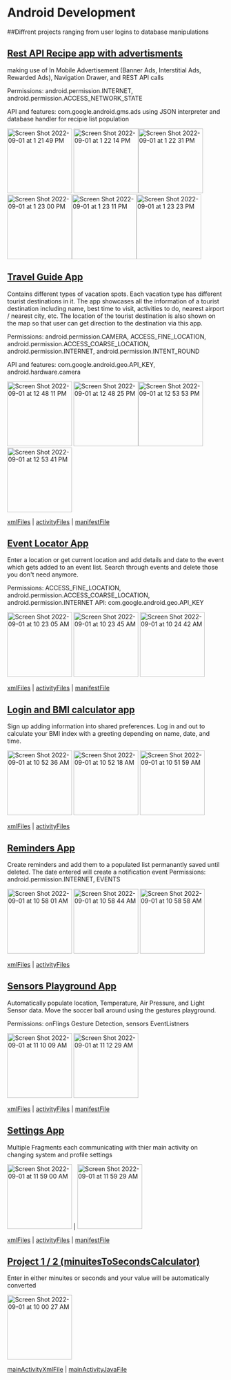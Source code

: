 # Android Development

##Diffrent projects ranging from user logins to database manipulations

## [Rest API Recipe app with advertisments](https://github.com/arthurhernandez/Android-Development/tree/main/c323proj11aohernan)

making use of In Mobile Advertisement (Banner Ads, Interstitial Ads, Rewarded Ads), Navigation Drawer, and REST API calls 

Permissions: android.permission.INTERNET, android.permission.ACCESS_NETWORK_STATE 

API and features: com.google.android.gms.ads using JSON interpreter and database handler for recipie list population

<img width="150" alt="Screen Shot 2022-09-01 at 1 21 49 PM" src="https://user-images.githubusercontent.com/86990879/187985545-f4806b47-a05c-4718-8f33-53ebc361562a.png"> <img width="150" alt="Screen Shot 2022-09-01 at 1 22 14 PM" src="https://user-images.githubusercontent.com/86990879/187985619-94c3b0a5-4966-4ee0-959b-0e7687ba5d99.png"><img width="150" alt="Screen Shot 2022-09-01 at 1 22 31 PM" src="https://user-images.githubusercontent.com/86990879/187985665-701b805a-d9a6-4af5-9939-3d2dec8c5f14.png"><img width="150" alt="Screen Shot 2022-09-01 at 1 23 00 PM" src="https://user-images.githubusercontent.com/86990879/187985736-09225554-b234-4c1f-ab64-7f2c453f723e.png"><img width="150" alt="Screen Shot 2022-09-01 at 1 23 11 PM" src="https://user-images.githubusercontent.com/86990879/187985764-d43dd620-6c46-437a-a3cc-02918c4a9bf1.png"><img width="150" alt="Screen Shot 2022-09-01 at 1 23 23 PM" src="https://user-images.githubusercontent.com/86990879/187985797-7812ff3d-ca2e-4d61-b360-fb81e2f22faf.png">

## [Travel Guide App](https://github.com/arthurhernandez/Android-Development/tree/main/c323midtermprojectaohernan)

Contains different types  of  vacation  spots. Each vacation  type  has   different  tourist  destinations  in  it.   The  app  showcases  all  the  information of  a  tourist   destination  including  name,  best  time  to  visit,  activities  to  do,  nearest  airport  / nearest  city,  etc. The location of the tourist destination is also shown on the map so that user can get direction to the destination via this app. 

Permissions: android.permission.CAMERA, ACCESS_FINE_LOCATION, android.permission.ACCESS_COARSE_LOCATION, android.permission.INTERNET, android.permission.INTENT_ROUND

API and features: com.google.android.geo.API_KEY, android.hardware.camera

<img width="150" alt="Screen Shot 2022-09-01 at 12 48 11 PM" src="https://user-images.githubusercontent.com/86990879/187979559-bf6760e9-e78c-4da4-89cc-e1bb852f6e0c.png"> <img width="150" alt="Screen Shot 2022-09-01 at 12 48 25 PM" src="https://user-images.githubusercontent.com/86990879/187979601-ebf2d5aa-da64-4c77-bb56-d3d81dd374d9.png"><img width="150" alt="Screen Shot 2022-09-01 at 12 53 53 PM" src="https://user-images.githubusercontent.com/86990879/187980520-c1f6e7ab-043a-4a30-8ca8-f60c9b8cac9d.png">
<img width="150" alt="Screen Shot 2022-09-01 at 12 53 41 PM" src="https://user-images.githubusercontent.com/86990879/187980486-a9629a2a-a2cf-4f4f-9fb1-3fba5c1f4be8.png">

[xmlFiles](https://github.com/arthurhernandez/Android-Development/tree/main/c323midtermprojectaohernan/app/src/main/res/layout) | [activityFiles](https://github.com/arthurhernandez/Android-Development/tree/main/c323midtermprojectaohernan/app/src/main/java/com/example/c323midtermprojectaohernan) | [manifestFile](https://github.com/arthurhernandez/Android-Development/blob/main/c323midtermprojectaohernan/app/src/main/AndroidManifest.xml)

## [Event Locator App](https://github.com/arthurhernandez/Android-Development/tree/main/LocationApp)

Enter a location or get current location and add details and date to the event which gets added to an event list. Search through events and delete those you don't need anymore. 

Permissions: ACCESS_FINE_LOCATION, android.permission.ACCESS_COARSE_LOCATION, android.permission.INTERNET
API: com.google.android.geo.API_KEY

<img width="150" alt="Screen Shot 2022-09-01 at 10 23 05 AM" src="https://user-images.githubusercontent.com/86990879/187951822-cf907258-4ac5-420a-b7e5-8bf605a4623c.png"> <img width="150" alt="Screen Shot 2022-09-01 at 10 23 45 AM" src="https://user-images.githubusercontent.com/86990879/187951972-aa8e798b-7649-4f5e-a663-5136b82ee1ad.png"> <img width="150" alt="Screen Shot 2022-09-01 at 10 24 42 AM" src="https://user-images.githubusercontent.com/86990879/187952183-026f59b2-56f5-46d9-8fd6-53eb2c3a2191.png">

[xmlFiles](https://github.com/arthurhernandez/Android-Development/tree/main/LocationApp/app/src/main/res/layout) | [activityFiles](https://github.com/arthurhernandez/Android-Development/tree/main/LocationApp/app/src/main/java/com/example/locationapp) | [manifestFile](https://github.com/arthurhernandez/Android-Development/blob/main/LocationApp/app/src/main/AndroidManifest.xml)

## [Login and BMI calculator app](https://github.com/arthurhernandez/Android-Development/tree/main/MyBMICalculator)

Sign up adding information into shared preferences. Log in and out to calculate your BMI index with a greeting depending on name, date, and time. 

<img width="150" alt="Screen Shot 2022-09-01 at 10 52 36 AM" src="https://user-images.githubusercontent.com/86990879/187958402-abc7043d-4cf2-4f7b-bb1b-cb69d1bb69ae.png"> <img width="150" alt="Screen Shot 2022-09-01 at 10 52 18 AM" src="https://user-images.githubusercontent.com/86990879/187958317-9d294020-f551-4521-a805-f9d0278b51bf.png"> <img width="150" alt="Screen Shot 2022-09-01 at 10 51 59 AM" src="https://user-images.githubusercontent.com/86990879/187958274-eec2ce49-5c61-4b0b-965f-b4f67862fbbb.png">

[xmlFiles](https://github.com/arthurhernandez/Android-Development/tree/main/MyBMICalculator/app/src/main/res/layout) | [activityFiles](https://github.com/arthurhernandez/Android-Development/tree/main/MyBMICalculator/app/src/main/java/com/example/mybmicalculator)

## [Reminders App](https://github.com/arthurhernandez/Android-Development/tree/main/Project3)

Create reminders and add them to a populated list permanantly saved until deleted. The date entered will create a notification event
Permissions: android.permission.INTERNET, EVENTS

<img width="150" alt="Screen Shot 2022-09-01 at 10 58 01 AM" src="https://user-images.githubusercontent.com/86990879/187959599-70211f18-1949-4fec-bfa6-257cdf13a33f.png"> <img width="150" alt="Screen Shot 2022-09-01 at 10 58 44 AM" src="https://user-images.githubusercontent.com/86990879/187959753-01388aaa-9849-4e25-85d8-58b7d62f177c.png"> <img width="150" alt="Screen Shot 2022-09-01 at 10 58 58 AM" src="https://user-images.githubusercontent.com/86990879/187959820-edd02c20-6c7a-41ef-9765-44c2a0ef9590.png">

[xmlFiles](https://github.com/arthurhernandez/Android-Development/tree/main/Project3/app/src/main/res) | [activityFiles](https://github.com/arthurhernandez/Android-Development/tree/main/Project3/app/src/main/java/com/example/project3)

## [Sensors Playground App](https://github.com/arthurhernandez/Android-Development/tree/main/Project5)

Automatically populate location, Temperature, Air Pressure, and Light Sensor data. Move the soccer ball around using the gestures playground.

Permissions: onFlings Gesture Detection, sensors EventListners 

<img width="150" alt="Screen Shot 2022-09-01 at 11 10 09 AM" src="https://user-images.githubusercontent.com/86990879/187961871-7c6c9bc1-1481-4ba6-943e-d353df6140d0.png"> <img width="150" alt="Screen Shot 2022-09-01 at 11 12 29 AM" src="https://user-images.githubusercontent.com/86990879/187962326-6a6d4541-9d81-402d-83ab-36756f27be00.png">

[xmlFiles](https://github.com/arthurhernandez/Android-Development/tree/main/Project5/app/src/main/res) | [activityFiles](https://github.com/arthurhernandez/Android-Development/tree/main/Project5/app/src/main/java/com/example/project5) | [manifestFile](https://github.com/arthurhernandez/Android-Development/blob/main/Project5/app/src/main/AndroidManifest.xml)

## [Settings App](https://github.com/arthurhernandez/Android-Development/tree/main/SettingsApp)

Multiple Fragments each communicating with thier main activity on changing system and profile settings

<img width="150" alt="Screen Shot 2022-09-01 at 11 59 00 AM" src="https://user-images.githubusercontent.com/86990879/187970754-fa16599a-45c7-4481-8aee-9a574b2259c8.png"> | <img width="150" alt="Screen Shot 2022-09-01 at 11 59 29 AM" src="https://user-images.githubusercontent.com/86990879/187970849-8ceeca9d-1539-409d-b9cb-dd9dbf2b3590.png">

[xmlFiles](https://github.com/arthurhernandez/Android-Development/tree/main/SettingsApp/app/src/main/res/layout) | [activityFiles](https://github.com/arthurhernandez/Android-Development/tree/main/SettingsApp/app/src/main/java/com/example/settingsapp) | [manifestFile](https://github.com/arthurhernandez/Android-Development/blob/main/SettingsApp/app/src/main/AndroidManifest.xml)

## [Project 1 / 2 (minuitesToSecondsCalculator)](https://github.com/arthurhernandez/Android-Development/tree/main/Project1%202)

Enter in either minuites or seconds and your value will be automatically converted

<img width="150" alt="Screen Shot 2022-09-01 at 10 00 27 AM" src="https://user-images.githubusercontent.com/86990879/187946877-17fdcc8a-9f40-4694-a2ac-fbb5c7d532d9.png">

[mainActivityXmlFile](https://github.com/arthurhernandez/Android-Development/blob/main/Project1%202/app/src/main/res/layout/activity_main.xml) | [mainActivityJavaFile](https://github.com/arthurhernandez/Android-Development/blob/main/Project1%202/app/src/main/java/com/example/project1/MainActivity.java)






